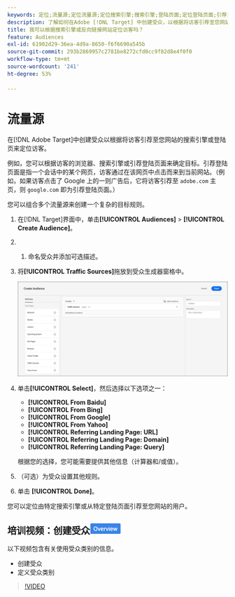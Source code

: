 ```yaml
---
keywords: 定位;流量源;定位流量源;定位搜索引擎;搜索引擎;登陆页面;定位登陆页面;引荐登陆页面
description: 了解如何在Adobe [!DNL Target] 中创建受众，以根据将访客引荐至您网站的搜索引擎或登陆页来定位访客。
title: 我可以根据搜索引擎或反向链接网站定位访客吗？
feature: Audiences
exl-id: 61902d29-36ea-4d9a-8650-f6f6690a545b
source-git-commit: 293b2869957c2781be8272cfd0cc9f82d8e4f0f0
workflow-type: tm+mt
source-wordcount: '241'
ht-degree: 53%

---
```


# 流量源

在[!DNL Adobe Target]中创建受众以根据将访客引荐至您网站的搜索引擎或登陆页来定位访客。

例如，您可以根据访客的浏览器、搜索引擎或引荐登陆页面来确定目标。引荐登陆页面是指一个会话中的某个网页，访客通过在该网页中点击而来到当前网站。（例如，如果访客点击了 Google 上的一则广告后，它将访客引荐至 `adobe.com` 主页，则 `google.com` 即为引荐登陆页面。）

您可以组合多个流量源来创建一个复杂的目标规则。

1. 在[!DNL Target]界面中，单击&#x200B;**[!UICONTROL Audiences]** > **[!UICONTROL Create Audience]**。
1. &#x200B;
   1. 命名受众并添加可选描述。
1. 将&#x200B;**[!UICONTROL Traffic Sources]**&#x200B;拖放到受众生成器窗格中。

   ![target_traffic_source图像](assets/target_traffic_source.png)

1. 单击&#x200B;**[!UICONTROL Select]**，然后选择以下选项之一：

   * **[!UICONTROL From Baidu]**
   * **[!UICONTROL From Bing]**
   * **[!UICONTROL From Google]**
   * **[!UICONTROL From Yahoo]**
   * **[!UICONTROL Referring Landing Page: URL]**
   * **[!UICONTROL Referring Landing Page: Domain]**
   * **[!UICONTROL Referring Landing Page: Query]**

   根据您的选择，您可能需要提供其他信息（计算器和/或值）。

1. （可选）为受众设置其他规则。
1. 单击 **[!UICONTROL Done]**。

您可以定位由特定搜索引擎或从特定登陆页面引荐至您网站的用户。

## 培训视频：创建受众![概述徽章](/help/main/assets/overview.png)

以下视频包含有关使用受众类别的信息。

* 创建受众
* 定义受众类别

>[!VIDEO](https://video.tv.adobe.com/v/17392)
